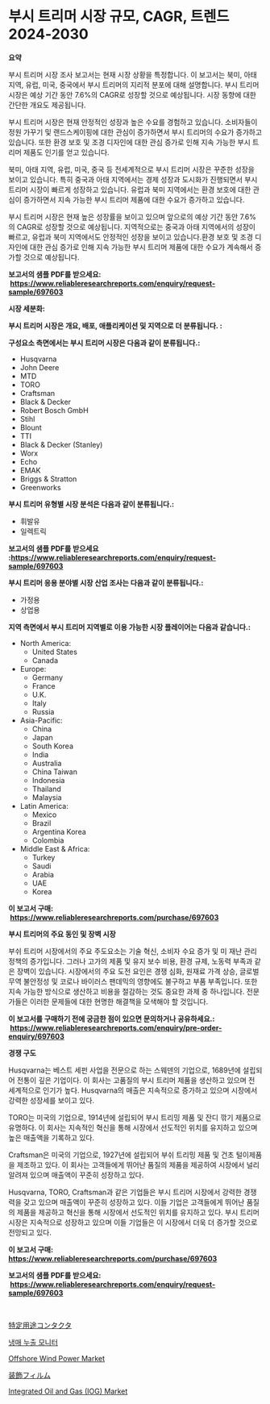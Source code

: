 <p><h1>부시 트리머 시장 규모, CAGR, 트렌드 2024-2030</h1></p><p><strong>요약</strong></p>
<p><p>부시 트리머 시장 조사 보고서는 현재 시장 상황을 특정합니다. 이 보고서는 북미, 아태 지역, 유럽, 미국, 중국에서 부시 트리머의 지리적 분포에 대해 설명합니다. 부시 트리머 시장은 예상 기간 동안 7.6%의 CAGR로 성장할 것으로 예상됩니다. 시장 동향에 대한 간단한 개요도 제공됩니다. </p><p>부시 트리머 시장은 현재 안정적인 성장과 높은 수요를 경험하고 있습니다. 소비자들이 정원 가꾸기 및 랜드스케이핑에 대한 관심이 증가하면서 부시 트리머의 수요가 증가하고 있습니다. 또한 환경 보호 및 조경 디자인에 대한 관심 증가로 인해 지속 가능한 부시 트리머 제품도 인기를 얻고 있습니다. </p><p>북미, 아태 지역, 유럽, 미국, 중국 등 전세계적으로 부시 트리머 시장은 꾸준한 성장을 보이고 있습니다. 특히 중국과 아태 지역에서는 경제 성장과 도시화가 진행되면서 부시 트리머 시장이 빠르게 성장하고 있습니다. 유럽과 북미 지역에서는 환경 보호에 대한 관심이 증가하면서 지속 가능한 부시 트리머 제품에 대한 수요가 증가하고 있습니다. </p><p>부시 트리머 시장은 현재 높은 성장률을 보이고 있으며 앞으로의 예상 기간 동안 7.6%의 CAGR로 성장할 것으로 예상됩니다. 지역적으로는 중국과 아태 지역에서의 성장이 빠르고, 유럽과 북미 지역에서도 안정적인 성장을 보이고 있습니다.환경 보호 및 조경 디자인에 대한 관심 증가로 인해 지속 가능한 부시 트리머 제품에 대한 수요가 계속해서 증가할 것으로 예상됩니다.</p></p>
<p><strong>보고서의 샘플 PDF를 받으세요: &nbsp;<a href="https://www.reliableresearchreports.com/enquiry/request-sample/697603">https://www.reliableresearchreports.com/enquiry/request-sample/697603</a></strong></p>
<p><strong>시장 세분화:</strong></p>
<p><strong> 부시 트리머 시장은 개요, 배포, 애플리케이션 및 지역으로 더 분류됩니다. :</strong></p>
<p><strong>구성요소 측면에서는 부시 트리머 시장은 다음과 같이 분류됩니다.:</strong></p>
<p><ul><li>Husqvarna</li><li>John Deere</li><li>MTD</li><li>TORO</li><li>Craftsman</li><li>Black & Decker</li><li>Robert Bosch GmbH</li><li>Stihl</li><li>Blount</li><li>TTI</li><li>Black & Decker (Stanley)</li><li>Worx</li><li>Echo</li><li>EMAK</li><li>Briggs & Stratton</li><li>Greenworks</li></ul></p>
<p><strong> 부시 트리머 유형별 시장 분석은 다음과 같이 분류됩니다.:</strong></p>
<p><ul><li>휘발유</li><li>일렉트릭</li></ul></p>
<p><strong>보고서의 샘플 PDF를 받으세요 :<a href="https://www.reliableresearchreports.com/enquiry/request-sample/697603">https://www.reliableresearchreports.com/enquiry/request-sample/697603</a></strong></p>
<p><strong> 부시 트리머 응용 분야별 시장 산업 조사는 다음과 같이 분류됩니다.:</strong></p>
<p><ul><li>가정용</li><li>상업용</li></ul></p>
<p><strong>지역 측면에서 부시 트리머 지역별로 이용 가능한 시장 플레이어는 다음과 같습니다.:</strong></p>
<p><ul>
    <li>
        North America:
        <ul>
            <li>United States</li>
            <li>Canada</li>
        </ul>
    </li>
    <li>
        Europe:
        <ul>
            <li>Germany</li>
            <li>France</li>
            <li>U.K.</li>
            <li>Italy</li>
            <li>Russia</li>
        </ul>
    </li>
    <li>
        Asia-Pacific:
        <ul>
            <li>China</li>
            <li>Japan</li>
            <li>South Korea</li>
            <li>India</li>
            <li>Australia</li>
            <li>China Taiwan</li>
            <li>Indonesia</li>
            <li>Thailand</li>
            <li>Malaysia</li>
        </ul>
    </li>
    <li>
        Latin America:
        <ul>
            <li>Mexico</li>
            <li>Brazil</li>
            <li>Argentina Korea</li>
            <li>Colombia</li>
        </ul>
    </li>
    <li>
        Middle East & Africa:
        <ul>
            <li>Turkey</li>
            <li>Saudi</li>
            <li>Arabia</li>
            <li>UAE</li>
            <li>Korea</li>
        </ul>
    </li>
    </ul></p>
<p><strong>이 보고서 구매: &nbsp;<a href="https://www.reliableresearchreports.com/purchase/697603">https://www.reliableresearchreports.com/purchase/697603</a></strong></p>
<p><strong>부시 트리머의 주요 동인 및 장벽 시장</strong></p>
<p><p>부쉬 트리머 시장에서의 주요 주도요소는 기술 혁신, 소비자 수요 증가 및 미 재난 관리 정책의 증가입니다. 그러나 고가의 제품 및 유지 보수 비용, 환경 규제, 노동력 부족과 같은 장벽이 있습니다. 시장에서의 주요 도전 요인은 경쟁 심화, 원재료 가격 상승, 글로벌 무역 불안정성 및 코로나 바이러스 팬데믹의 영향에도 불구하고 부품 부족입니다. 또한 지속 가능한 방식으로 생산하고 비용을 절감하는 것도 중요한 과제 중 하나입니다. 전문가들은 이러한 문제들에 대한 현명한 해결책을 모색해야 할 것입니다.</p></p>
<p><strong>이 보고서를 구매하기 전에 궁금한 점이 있으면 문의하거나 공유하세요.: &nbsp;<a href="https://www.reliableresearchreports.com/enquiry/pre-order-enquiry/697603">https://www.reliableresearchreports.com/enquiry/pre-order-enquiry/697603</a></strong></p>
<p><strong>경쟁 구도</strong></p>
<p><p>Husqvarna는 베스트 세펀 사업을 전문으로 하는 스웨덴의 기업으로, 1689년에 설립되어 전통이 깊은 기업이다. 이 회사는 고품질의 부시 트리머 제품을 생산하고 있으며 전 세계적으로 인기가 높다. Husqvarna의 매출은 지속적으로 증가하고 있으며 시장에서 강력한 성장세를 보이고 있다.</p><p>TORO는 미국의 기업으로, 1914년에 설립되어 부시 트리밍 제품 및 잔디 깎기 제품으로 유명하다. 이 회사는 지속적인 혁신을 통해 시장에서 선도적인 위치를 유지하고 있으며 높은 매출액을 기록하고 있다.</p><p>Craftsman은 미국의 기업으로, 1927년에 설립되어 부쉬 트리밍 제품 및 건초 털이제품을 제조하고 있다. 이 회사는 고객들에게 뛰어난 품질의 제품을 제공하여 시장에서 널리 알려져 있으며 매출액이 꾸준히 성장하고 있다.</p><p>Husqvarna, TORO, Craftsman과 같은 기업들은 부시 트리머 시장에서 강력한 경쟁력을 갖고 있으며 매출액이 꾸준히 성장하고 있다. 이들 기업은 고객들에게 뛰어난 품질의 제품을 제공하고 혁신을 통해 시장에서 선도적인 위치를 유지하고 있다. 부시 트리머 시장은 지속적으로 성장하고 있으며 이들 기업들은 이 시장에서 더욱 더 증가할 것으로 전망되고 있다.</p></p>
<p><strong>이 보고서 구매: &nbsp; <a href="https://www.reliableresearchreports.com/purchase/697603">https://www.reliableresearchreports.com/purchase/697603</a></strong></p>
<p><strong>보고서의 샘플 PDF를 받으세요: &nbsp;<a href="https://www.reliableresearchreports.com/enquiry/request-sample/697603">https://www.reliableresearchreports.com/enquiry/request-sample/697603</a></strong><strong></strong></p>
<p>&nbsp;</p>
<p><p><a href="https://github.com/EstelWisozk1/Market-Research-Report-List-1/blob/main/431470516546.md">特定用途コンタクタ</a></p><p><a href="https://github.com/GabrielBlanda5656/Market-Research-Report-List-1/blob/main/470072115499.md">냉매 누출 모니터</a></p><p><a href="https://github.com/abdelrhmankishk22/Market-Research-Report-List-3/blob/main/offshore-wind-power-market.md">Offshore Wind Power Market</a></p><p><a href="https://github.com/lrlmopnhwd79300/Market-Research-Report-List-1/blob/main/914160116545.md">装飾フィルム</a></p><p><a href="https://github.com/joannagoyvaerts/Market-Research-Report-List-2/blob/main/integrated-oil-and-gas-iog-market.md">Integrated Oil and Gas (IOG) Market</a></p></p>